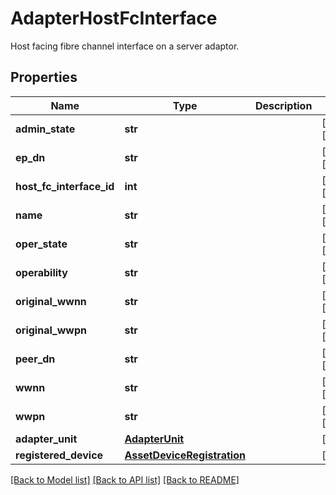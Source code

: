 # AdapterHostFcInterface

Host facing fibre channel interface on a server adaptor. 
## Properties
Name | Type | Description | Notes
------------ | ------------- | ------------- | -------------
**admin_state** | **str** |  | [optional] [readonly] 
**ep_dn** | **str** |  | [optional] [readonly] 
**host_fc_interface_id** | **int** |  | [optional] [readonly] 
**name** | **str** |  | [optional] [readonly] 
**oper_state** | **str** |  | [optional] [readonly] 
**operability** | **str** |  | [optional] [readonly] 
**original_wwnn** | **str** |  | [optional] [readonly] 
**original_wwpn** | **str** |  | [optional] [readonly] 
**peer_dn** | **str** |  | [optional] [readonly] 
**wwnn** | **str** |  | [optional] [readonly] 
**wwpn** | **str** |  | [optional] [readonly] 
**adapter_unit** | [**AdapterUnit**](.md) |  | [optional] 
**registered_device** | [**AssetDeviceRegistration**](.md) |  | [optional] 

[[Back to Model list]](../README.md#documentation-for-models) [[Back to API list]](../README.md#documentation-for-api-endpoints) [[Back to README]](../README.md)


